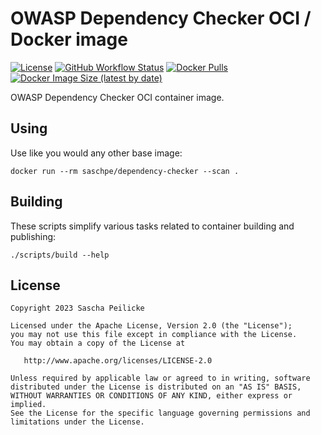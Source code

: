 # OWASP Dependency Checker OCI / Docker image

[![License](https://img.shields.io/github/license/saschpe/docker-dependency-checker)](https://opensource.org/licenses/Apache-2.0)
[![GitHub Workflow Status](https://img.shields.io/github/actions/workflow/status/saschpe/docker-dependency-checker/ci.yml?branch=main)](https://github.com/saschpe/docker-dependency-checker/actions?query=branch%3Amain++)
[![Docker Pulls](https://img.shields.io/docker/pulls/saschpe/dependency-checker)](https://hub.docker.com/r/saschpe/dependency-checker)
[![Docker Image Size (latest by date)](https://img.shields.io/docker/image-size/saschpe/dependency-checker)](https://hub.docker.com/r/saschpe/dependency-checker)

OWASP Dependency Checker OCI container image.

## Using

Use like you would any other base image:

```shell
docker run --rm saschpe/dependency-checker --scan .
```

## Building

These scripts simplify various tasks related to container building and
publishing:

```shell
./scripts/build --help
```

## License

    Copyright 2023 Sascha Peilicke

    Licensed under the Apache License, Version 2.0 (the "License");
    you may not use this file except in compliance with the License.
    You may obtain a copy of the License at

       http://www.apache.org/licenses/LICENSE-2.0

    Unless required by applicable law or agreed to in writing, software
    distributed under the License is distributed on an "AS IS" BASIS,
    WITHOUT WARRANTIES OR CONDITIONS OF ANY KIND, either express or implied.
    See the License for the specific language governing permissions and
    limitations under the License.
